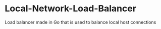 # Local-Network-Load-Balancer
Load balancer made in Go that is used to balance local host connections
